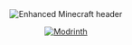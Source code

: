 <center><a title="Enhanced Minecraft"><img src="https://cdn.modrinth.com/data/oDXG1oIr/images/77115e63d1a4bdb1cb3d79afe7870ca00f193423.png" alt="Enhanced Minecraft header"></a></center>
<p></p>

<center><a href="https://modrinth.com/modpack/enhanced-mc"><img src="https://img.shields.io/modrinth/dt/enhanced-mc?logo=modrinth&color=darkgreen&label=Download%20from%20Modrinth&style=for-the-badge" alt="Modrinth"></a></center>
